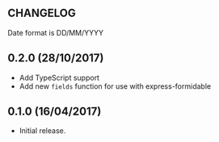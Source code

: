 ## CHANGELOG
Date format is DD/MM/YYYY

## 0.2.0 (28/10/2017)
* Add TypeScript support
* Add new `fields` function for use with express-formidable

## 0.1.0 (16/04/2017)
* Initial release.
